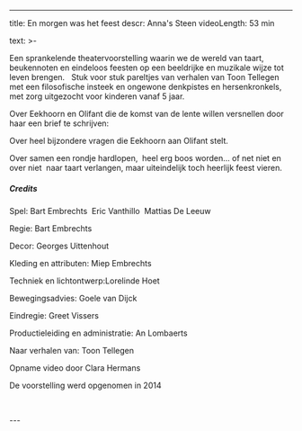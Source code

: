 
---
title: En morgen was het feest
descr: Anna's Steen
videoLength: 53 min

text: >-
  <p>Een sprankelende theatervoorstelling waarin we de wereld van taart, beukennoten en eindeloos feesten op een beeldrijke en muzikale wijze tot leven brengen. &nbsp; Stuk voor stuk pareltjes van verhalen van Toon Tellegen met een filosofische insteek en ongewone denkpistes en hersenkronkels, met zorg uitgezocht voor kinderen vanaf 5 jaar.</p><p>Over Eekhoorn en Olifant die de komst van de lente willen versnellen door haar een brief te schrijven:</p><p>Over heel bijzondere vragen die Eekhoorn aan Olifant stelt.</p><p>Over samen een rondje hardlopen, &nbsp;heel erg boos worden… of net niet en over niet &nbsp;naar taart verlangen, maar uiteindelijk toch heerlijk feest vieren.</p><h5>Credits</h5><p>Spel: Bart Embrechts &nbsp;Eric Vanthillo &nbsp;Mattias De Leeuw</p><p>Regie: Bart Embrechts</p><p>Decor: Georges Uittenhout</p><p>Kleding en attributen: Miep Embrechts</p><p>Techniek en lichtontwerp:Lorelinde Hoet</p><p>Bewegingsadvies: Goele van Dijck</p><p>Eindregie: Greet Vissers</p><p>Productieleiding en administratie: An Lombaerts</p><p>Naar verhalen van: Toon Tellegen</p><p>Opname video door Clara Hermans</p><p>De voorstelling werd opgenomen in 2014</p><p>‍</p>
---
